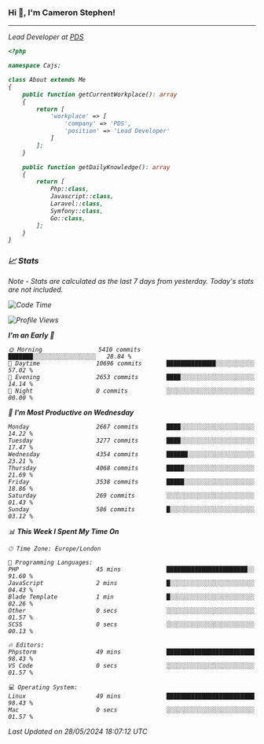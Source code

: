 ### Hi 👋, I'm Cameron Stephen!
<hr>
<p><em>Lead Developer at <a href="https://prindatasolutions.co.uk">PDS</a></p>


```php
<?php

namespace Cajs;

class About extends Me
{
    public function getCurrentWorkplace(): array
    {
        return [
            'workplace' => [
                'company' => 'PDS',
                'position' => 'Lead Developer'
            ]
        ];
    }

    public function getDailyKnowledge(): array
    {
        return [
            Php::class,
            Javascript::class,
            Laravel::class,
            Symfony::class,
            Go::class,
        ];
    }
}
```

### 📈 Stats
<p><em>Note - Stats are calculated as the last 7 days from yesterday. Today's stats are not included.</em></p>


<!--START_SECTION:waka-->
![Code Time](http://img.shields.io/badge/Code%20Time-3%2C818%20hrs%2015%20mins-blue)

![Profile Views](http://img.shields.io/badge/Profile%20Views-0-blue)

**I'm an Early 🐤** 

```text
🌞 Morning                5410 commits        ███████░░░░░░░░░░░░░░░░░░   28.84 % 
🌆 Daytime                10696 commits       ██████████████░░░░░░░░░░░   57.02 % 
🌃 Evening                2653 commits        ████░░░░░░░░░░░░░░░░░░░░░   14.14 % 
🌙 Night                  0 commits           ░░░░░░░░░░░░░░░░░░░░░░░░░   00.00 % 
```
📅 **I'm Most Productive on Wednesday** 

```text
Monday                   2667 commits        ████░░░░░░░░░░░░░░░░░░░░░   14.22 % 
Tuesday                  3277 commits        ████░░░░░░░░░░░░░░░░░░░░░   17.47 % 
Wednesday                4354 commits        ██████░░░░░░░░░░░░░░░░░░░   23.21 % 
Thursday                 4068 commits        █████░░░░░░░░░░░░░░░░░░░░   21.69 % 
Friday                   3538 commits        █████░░░░░░░░░░░░░░░░░░░░   18.86 % 
Saturday                 269 commits         ░░░░░░░░░░░░░░░░░░░░░░░░░   01.43 % 
Sunday                   586 commits         █░░░░░░░░░░░░░░░░░░░░░░░░   03.12 % 
```


📊 **This Week I Spent My Time On** 

```text
🕑︎ Time Zone: Europe/London

💬 Programming Languages: 
PHP                      45 mins             ███████████████████████░░   91.60 % 
JavaScript               2 mins              █░░░░░░░░░░░░░░░░░░░░░░░░   04.43 % 
Blade Template           1 min               █░░░░░░░░░░░░░░░░░░░░░░░░   02.26 % 
Other                    0 secs              ░░░░░░░░░░░░░░░░░░░░░░░░░   01.57 % 
SCSS                     0 secs              ░░░░░░░░░░░░░░░░░░░░░░░░░   00.13 % 

🔥 Editors: 
Phpstorm                 49 mins             █████████████████████████   98.43 % 
VS Code                  0 secs              ░░░░░░░░░░░░░░░░░░░░░░░░░   01.57 % 

💻 Operating System: 
Linux                    49 mins             █████████████████████████   98.43 % 
Mac                      0 secs              ░░░░░░░░░░░░░░░░░░░░░░░░░   01.57 % 
```


 Last Updated on 28/05/2024 18:07:12 UTC
<!--END_SECTION:waka-->
